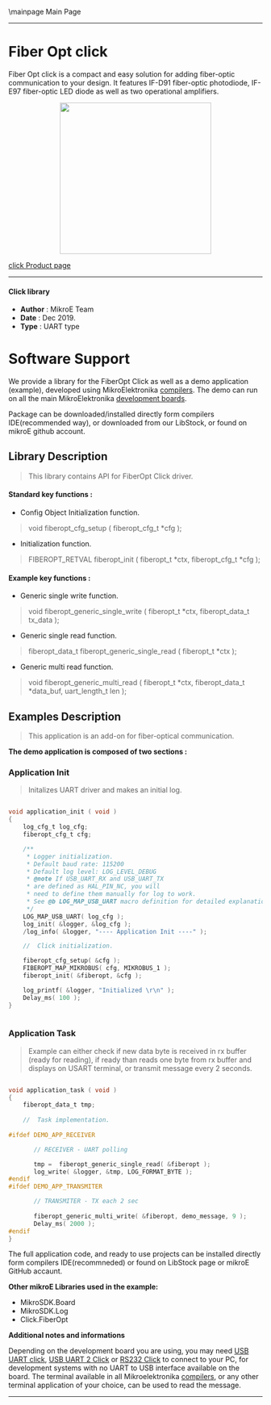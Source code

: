 \mainpage Main Page
 
 

---
# Fiber Opt click

Fiber Opt click is a compact and easy solution for adding fiber-optic communication to your design. It features IF-D91 fiber-optic photodiode, IF-E97 fiber-optic LED diode as well as two operational amplifiers.

<p align="center">
  <img src="https://download.mikroe.com/images/click_for_ide/fiberopt_click.png" height=300px>
</p>

[click Product page](https://www.mikroe.com/fiber-opt-33v-click)

---


#### Click library 

- **Author**        : MikroE Team
- **Date**          : Dec 2019.
- **Type**          : UART type


# Software Support

We provide a library for the FiberOpt Click 
as well as a demo application (example), developed using MikroElektronika 
[compilers](https://shop.mikroe.com/compilers). 
The demo can run on all the main MikroElektronika [development boards](https://shop.mikroe.com/development-boards).

Package can be downloaded/installed directly form compilers IDE(recommended way), or downloaded from our LibStock, or found on mikroE github account. 

## Library Description

> This library contains API for FiberOpt Click driver.

#### Standard key functions :

- Config Object Initialization function.
> void fiberopt_cfg_setup ( fiberopt_cfg_t *cfg ); 
 
- Initialization function.
> FIBEROPT_RETVAL fiberopt_init ( fiberopt_t *ctx, fiberopt_cfg_t *cfg );

#### Example key functions :

- Generic single write function.
> void fiberopt_generic_single_write ( fiberopt_t *ctx, fiberopt_data_t tx_data );
 
- Generic single read function.
> fiberopt_data_t fiberopt_generic_single_read ( fiberopt_t *ctx );

- Generic multi read function.
> void fiberopt_generic_multi_read ( fiberopt_t *ctx, fiberopt_data_t *data_buf,  uart_length_t len );

## Examples Description

> This application is an add-on for fiber-optical communication.

**The demo application is composed of two sections :**

### Application Init 

> Initalizes UART driver and makes an initial log.

```c

void application_init ( void )
{
    log_cfg_t log_cfg;
    fiberopt_cfg_t cfg;

    /** 
     * Logger initialization.
     * Default baud rate: 115200
     * Default log level: LOG_LEVEL_DEBUG
     * @note If USB_UART_RX and USB_UART_TX 
     * are defined as HAL_PIN_NC, you will 
     * need to define them manually for log to work. 
     * See @b LOG_MAP_USB_UART macro definition for detailed explanation.
     */
    LOG_MAP_USB_UART( log_cfg );
    log_init( &logger, &log_cfg );
    /log_info( &logger, "---- Application Init ----" );

    //  Click initialization.

    fiberopt_cfg_setup( &cfg );
    FIBEROPT_MAP_MIKROBUS( cfg, MIKROBUS_1 );
    fiberopt_init( &fiberopt, &cfg );

    log_printf( &logger, "Initialized \r\n" );
    Delay_ms( 100 );
}
  
```

### Application Task

> Example can either check if new data byte is received in rx buffer (ready for reading),
> if ready than reads one byte from rx buffer and displays on USART terminal, or transmit message every 2 seconds.

```c

void application_task ( void )
{
    fiberopt_data_t tmp;
    
    //  Task implementation.
    
#ifdef DEMO_APP_RECEIVER

       // RECEIVER - UART polling

       tmp =  fiberopt_generic_single_read( &fiberopt );
       log_write( &logger, &tmp, LOG_FORMAT_BYTE );
#endif
#ifdef DEMO_APP_TRANSMITER

       // TRANSMITER - TX each 2 sec
       
       fiberopt_generic_multi_write( &fiberopt, demo_message, 9 );
       Delay_ms( 2000 );
#endif
}

```

The full application code, and ready to use projects can be  installed directly form compilers IDE(recommneded) or found on LibStock page or mikroE GitHub accaunt.

**Other mikroE Libraries used in the example:** 

- MikroSDK.Board
- MikroSDK.Log
- Click.FiberOpt

**Additional notes and informations**

Depending on the development board you are using, you may need 
[USB UART click](https://shop.mikroe.com/usb-uart-click), 
[USB UART 2 Click](https://shop.mikroe.com/usb-uart-2-click) or 
[RS232 Click](https://shop.mikroe.com/rs232-click) to connect to your PC, for 
development systems with no UART to USB interface available on the board. The 
terminal available in all Mikroelektronika 
[compilers](https://shop.mikroe.com/compilers), or any other terminal application 
of your choice, can be used to read the message.



---
